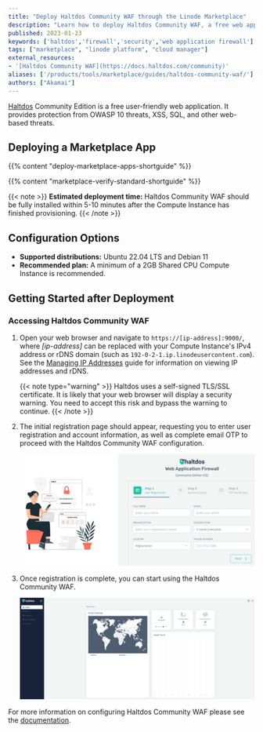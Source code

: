 ```yaml
---
title: "Deploy Haltdos Community WAF through the Linode Marketplace"
description: "Learn how to deploy Haltdos Community WAF, a free web application firewall, on the Linode platform."
published: 2023-01-23
keywords: ['haltdos','firewall','security','web application firewall']
tags: ["marketplace", "linode platform", "cloud manager"]
external_resources:
- '[Haltdos Community WAF](https://docs.haltdos.com/community)'
aliases: ['/products/tools/marketplace/guides/haltdos-community-waf/']
authors: ["Akamai"]
---
```


[Haltdos](https://www.haltdos.com/) Community Edition is a free user-friendly web application. It provides protection from OWASP 10 threats, XSS, SQL, and other web-based threats.

## Deploying a Marketplace App

{{% content "deploy-marketplace-apps-shortguide" %}}

{{% content "marketplace-verify-standard-shortguide" %}}

{{< note >}}
**Estimated deployment time:** Haltdos Community WAF should be fully installed within 5-10 minutes after the Compute Instance has finished provisioning.
{{< /note >}}

## Configuration Options

- **Supported distributions:** Ubuntu 22.04 LTS and Debian 11
- **Recommended plan:** A minimum of a 2GB Shared CPU Compute Instance is recommended.

## Getting Started after Deployment

### Accessing Haltdos Community WAF

1. Open your web browser and navigate to `https://[ip-address]:9000/`, where *[ip-address]* can be replaced with your Compute Instance's IPv4 address or rDNS domain (such as `192-0-2-1.ip.linodeusercontent.com`). See the [Managing IP Addresses](/docs/products/compute/compute-instances/guides/manage-ip-addresses/) guide for information on viewing IP addresses and rDNS.

    {{< note type="warning" >}}
    Haltdos uses a self-signed TLS/SSL certificate. It is likely that your web browser will display a security warning. You need to accept this risk and bypass the warning to continue.
    {{< /note >}}

1. The initial registration page  should appear, requesting you to enter user registration and account information, as well as complete email OTP to proceed with the Haltdos Community WAF configuration.

    ![Haltdos registration page](haltdos-registration.png)

1. Once registration is complete, you can start using the Haltdos Community WAF.

    ![Haltdos home page](haltdos-home.png)

For more information on configuring Haltdos Community WAF please see the [documentation](https://docs.haltdos.com/community/docs/overview).
